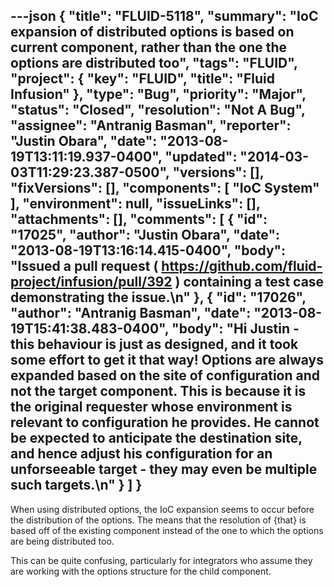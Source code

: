 ---json
{
  "title": "FLUID-5118",
  "summary": "IoC expansion of distributed options is based on current component, rather than the one the options are distributed too",
  "tags": "FLUID",
  "project": {
    "key": "FLUID",
    "title": "Fluid Infusion"
  },
  "type": "Bug",
  "priority": "Major",
  "status": "Closed",
  "resolution": "Not A Bug",
  "assignee": "Antranig Basman",
  "reporter": "Justin Obara",
  "date": "2013-08-19T13:11:19.937-0400",
  "updated": "2014-03-03T11:29:23.387-0500",
  "versions": [],
  "fixVersions": [],
  "components": [
    "IoC System"
  ],
  "environment": null,
  "issueLinks": [],
  "attachments": [],
  "comments": [
    {
      "id": "17025",
      "author": "Justin Obara",
      "date": "2013-08-19T13:16:14.415-0400",
      "body": "Issued a pull request ( <https://github.com/fluid-project/infusion/pull/392> ) containing a test case demonstrating the issue.\n"
    },
    {
      "id": "17026",
      "author": "Antranig Basman",
      "date": "2013-08-19T15:41:38.483-0400",
      "body": "Hi Justin - this behaviour is just as designed, and it took some effort to get it that way! Options are always expanded based on the site of configuration and not the target component. This is because it is the original requester whose environment is relevant to configuration he provides. He cannot be expected to anticipate the destination site, and hence adjust his configuration for an unforseeable target - they may even be multiple such targets.\n"
    }
  ]
}
---
When using distributed options, the IoC expansion seems to occur before the distribution of the options. The means that the resolution of {that} is based off of the existing component instead of the one to which the options are being distributed too.

This can be quite confusing, particularly for integrators who assume they are working with the options structure for the child component.

        